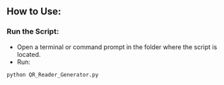 ##  How to Use:

###  Run the Script:
- Open a terminal or command prompt in the folder where the script is located.
- Run:

```bash
python QR_Reader_Generator.py
